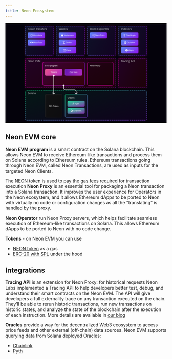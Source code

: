 ```yaml
---
title: Neon Ecosystem
---
```


<div className='neon-img-box-300' style={{textAlign: 'center', width: 800, display: 'block', margin: 'auto'}}>

![](img/neon_ecosystem.png)

</div>

## Neon EVM core

**Neon EVM program** is a smart contract on the Solana blockchain. This allows Neon EVM to receive Ethereum-like transactions and process them on Solana according to Ethereum rules. Ethereum transactions going through Neon EVM, called Neon Transactions, are used as inputs for the targeted Neon Clients.

The [NEON token](/docs/tokens/neon_token) is used to pay the [gas fees](/docs/tokens/gas_fees) required for transaction execution
**Neon Proxy** is an essential tool for packaging a Neon transaction into a Solana transaction. It improves the user experience for Operators in the Neon ecosystem, and it allows Ethereum dApps to be ported to Neon with virtually no code or configuration changes as all the “translating” is handled by the proxy.

**Neon Operator** run Neon Proxy servers, which helps facilitate seamless execution of Ethereum-like transactions on Solana. This allows Ethereum dApps to be ported to Neon with no code change.

**Tokens** - on Neon EVM you can use
* [NEON token](/docs/tokens/neon_token) as a gas
* [ERC-20 with SPL](/docs/developing/deploy_facilities/interacting_with_spl_tokens) under the hood


## Integrations

**Tracing API** is an extension for Neon Proxy: for historical requests Neon Labs implemented a Tracing API to help developers better test, debug, and understand their smart contracts on the Neon EVM. The API will give developers a full externality trace on any transaction executed on the chain. They’ll be able to rerun historic transactions, run new transactions on historic states, and analyze the state of the blockchain after the execution of each instruction. More details are available in [our blog](https://medium.com/neon-labs/neon-proxy-tracing-api-fdb3842a80fa)

**Oracles** provide a way for the decentralized Web3 ecosystem to access price feeds and other external (off-chain) data sources. Neon EVM supports querying data from Solana deployed Oracles:  
* [Chainlink](/docs/developing/integrate/oracles/integrating_chainlink)
* [Pyth](/docs/developing/integrate/oracles/integrating_pyth)
